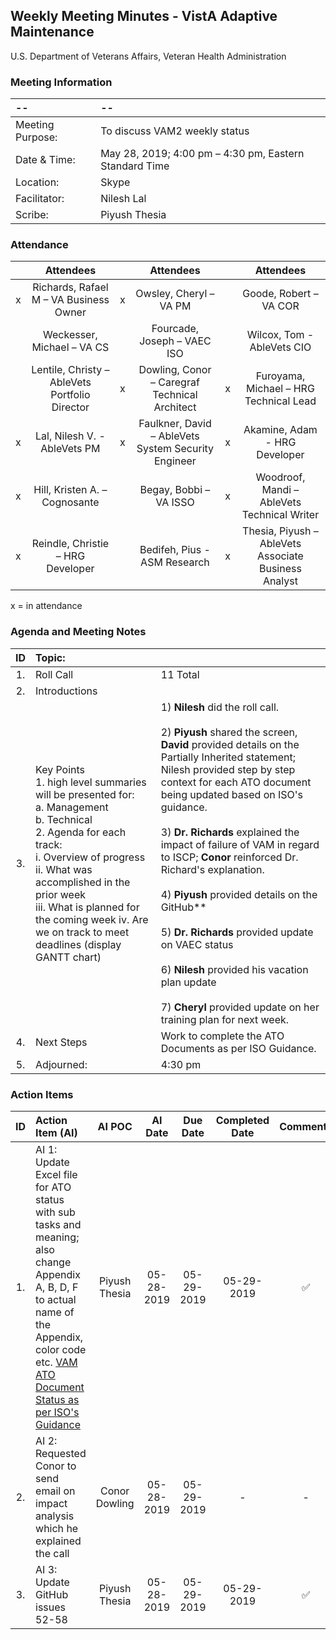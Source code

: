 ## Weekly Meeting Minutes  - VistA Adaptive Maintenance
U.S. Department of Veterans Affairs, Veteran Health Administration


### Meeting Information
| -- | -- |
|:---|:---|
| Meeting Purpose: | To discuss VAM2 weekly status  |
| Date & Time: | May 28, 2019; 4:00 pm – 4:30 pm, Eastern Standard Time |
| Location:	| Skype | 
| Facilitator:	| Nilesh Lal |
| Scribe: | Piyush Thesia |


### Attendance

|  | Attendees |  | Attendees	|  | Attendees |
|:---:|:---:|:---:|:---:|:---:|:---:|
| x | Richards, Rafael M – VA Business Owner | x | Owsley, Cheryl – VA PM |  | Goode, Robert – VA COR |
|   | Weckesser, Michael – VA CS |  | Fourcade, Joseph – VAEC ISO |  | Wilcox, Tom - AbleVets CIO | 
|  | Lentile, Christy – AbleVets Portfolio Director | x | Dowling, Conor – Caregraf Technical Architect | x | Furoyama, Michael – HRG Technical Lead | 
| x | Lal, Nilesh V. - AbleVets PM | x | Faulkner, David – AbleVets System Security Engineer | x | Akamine, Adam - HRG Developer |
| x | Hill, Kristen A. – Cognosante |  | Begay, Bobbi – VA ISSO  | x | Woodroof, Mandi – AbleVets Technical Writer |
| x | Reindle, Christie – HRG Developer |  | Bedifeh, Pius - ASM Research  | x | Thesia, Piyush – AbleVets Associate Business Analyst |

x = in attendance




### Agenda and Meeting Notes

| ID | Topic: |  |
|:---:|:---|:---|
| 1. | Roll Call | 11 Total |
| 2. | Introductions |  | 
| 3. | Key Points </br> 1.	high level summaries will be presented for: </br> a.	Management </br> b.	Technical </br> 2.	Agenda for each track: </br> i.	Overview of progress </br> ii.	What was accomplished in the prior week </br> iii.	What is planned for the coming week iv.	Are we on track to meet deadlines (display GANTT chart) | 1)	**Nilesh** did the roll call. </br> </br> 2)	**Piyush** shared the screen, **David** provided details on the Partially Inherited statement; Nilesh provided step by step context for each ATO document being updated based on ISO's guidance. </br> </br> 3) **Dr. Richards** explained the impact of failure of VAM in regard to ISCP; **Conor** reinforced Dr. Richard's explanation. </br> </br> 4) **Piyush** provided details on the GitHub** </br> </br> 5) **Dr. Richards** provided update on VAEC status </br> </br> 6) **Nilesh** provided his vacation plan update </br> </br> 7) **Cheryl** provided update on her training plan for next week. | 
| 4. |	Next Steps | Work to complete the ATO Documents as per ISO Guidance. |
| 5. | Adjourned: | 4:30 pm |



### Action Items

| ID | Action Item (AI) | AI POC | AI Date | Due Date | Completed Date | Comments |
|:---:|:---|:---:|:---:|:---:|:---:|:---:|
| 1. | AI 1: Update Excel file for ATO status with sub tasks and meaning; also change Appendix A, B, D, F to actual name of the Appendix, color code etc. [VAM ATO Document Status as per ISO's Guidance](/Documents/source/VAM%20ATO%20Document%20Status%20as%20per%20ISO's%20Guidance%20as%20of%2005-29-2019.xlsx)  | Piyush Thesia | 05-28-2019 | 05-29-2019 | 05-29-2019 | :white_check_mark: | 
| 2. | AI 2: Requested Conor to send email on impact analysis which he explained the call | Conor Dowling | 05-28-2019 | 05-29-2019 | - | - | 
| 3. | AI 3: Update GitHub issues 52-58 | Piyush Thesia | 05-28-2019 | 05-29-2019 | 05-29-2019 | :white_check_mark: | 





